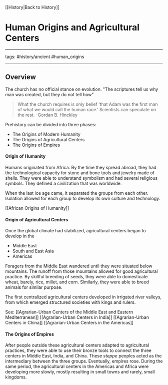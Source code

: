 [[History|Back to History]]
# Human Origins and Agricultural Centers

---

tags: #history/ancient #human_origins

---

## Overview

The church has no official stance on evolution. "The scriptures tell us why man was created, but they do not tell how" 

>What the church requires is only belief 'that Adam was the first man of what we would call the human race.' Scientists can speculate on the rest.
>-Gordan B. Hinckley

Prehistory can be divided into three phases:
- The Origins of Modern Humanity
- The Origins of Agricultural Centers
- The Origins of Empires

#### Origin of Humanity

Humans originated from Africa. By the time they spread abroad, they had the technological capacity for stone and bone tools and jewelry made of shells. They were able to understand symbolism and had several religious symbols. They defined a civilization that was worldwide.

When the last ice age came, it separated the groups from each other. Isolation allowed for each group to develop its own culture and technology.

[[African Origins of Humanity]]

#### Origin of Agricultural Centers

Once the global climate had stabilized, agricultural centers began to develop in the
- Middle East
- South and East Asia
- Americas

Foragers from the Middle East wandered until they were situated below mountains. The runoff from those mountains allowed for good agricultural practice. By skillful breeding of seeds, they were able to domesticate wheat, barely, rice, millet, and corn. Similarly, they were able to breed animals for similar purpose.

The first centralized agricultural centers developed in irrigated river valleys, from which emerged structured societies with kings and rulers.

See:
[[Agrarian-Urban Centers of the Middle East and Eastern Mediterranean]]
[[Agrarian-Urban Centers in India]]
[[Agrarian-Urban Centers in China]]
[[Agrarian-Urban Centers in the Americas]]

#### The Origins of Empires

After people outside these agricultural centers adapted to agricultural practices, they were able to use their bronze tools to connect the three centers in Middle East, India, and China. These *steppe* peoples acted as the intermediary between the three groups.
Eventually, empires rose.
During the same period, the agricultural centers in the Americas and Africa were developing more slowly, mostly resulting in small towns and rarely, small kingdoms. 
